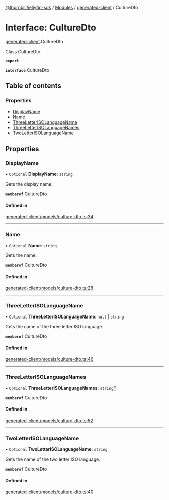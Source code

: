 [@thornbill/jellyfin-sdk](../README.md) / [Modules](../modules.md) / [generated-client](../modules/generated_client.md) / CultureDto

# Interface: CultureDto

[generated-client](../modules/generated_client.md).CultureDto

Class CultureDto.

**`export`**

**`interface`** CultureDto

## Table of contents

### Properties

- [DisplayName](generated_client.CultureDto.md#displayname)
- [Name](generated_client.CultureDto.md#name)
- [ThreeLetterISOLanguageName](generated_client.CultureDto.md#threeletterisolanguagename)
- [ThreeLetterISOLanguageNames](generated_client.CultureDto.md#threeletterisolanguagenames)
- [TwoLetterISOLanguageName](generated_client.CultureDto.md#twoletterisolanguagename)

## Properties

### DisplayName

• `Optional` **DisplayName**: `string`

Gets the display name.

**`memberof`** CultureDto

#### Defined in

[generated-client/models/culture-dto.ts:34](https://github.com/thornbill/jellyfin-sdk-typescript/blob/3ae780a/src/generated-client/models/culture-dto.ts#L34)

___

### Name

• `Optional` **Name**: `string`

Gets the name.

**`memberof`** CultureDto

#### Defined in

[generated-client/models/culture-dto.ts:28](https://github.com/thornbill/jellyfin-sdk-typescript/blob/3ae780a/src/generated-client/models/culture-dto.ts#L28)

___

### ThreeLetterISOLanguageName

• `Optional` **ThreeLetterISOLanguageName**: ``null`` \| `string`

Gets the name of the three letter ISO language.

**`memberof`** CultureDto

#### Defined in

[generated-client/models/culture-dto.ts:46](https://github.com/thornbill/jellyfin-sdk-typescript/blob/3ae780a/src/generated-client/models/culture-dto.ts#L46)

___

### ThreeLetterISOLanguageNames

• `Optional` **ThreeLetterISOLanguageNames**: `string`[]

**`memberof`** CultureDto

#### Defined in

[generated-client/models/culture-dto.ts:52](https://github.com/thornbill/jellyfin-sdk-typescript/blob/3ae780a/src/generated-client/models/culture-dto.ts#L52)

___

### TwoLetterISOLanguageName

• `Optional` **TwoLetterISOLanguageName**: `string`

Gets the name of the two letter ISO language.

**`memberof`** CultureDto

#### Defined in

[generated-client/models/culture-dto.ts:40](https://github.com/thornbill/jellyfin-sdk-typescript/blob/3ae780a/src/generated-client/models/culture-dto.ts#L40)
